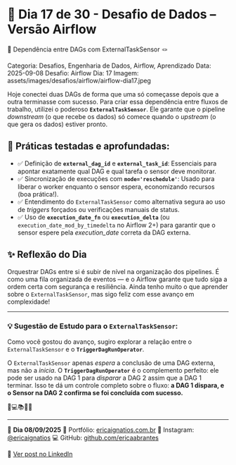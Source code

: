 # 🎯 Dia 17 de 30 - Desafio de Dados – Versão Airflow
🔄 Dependência entre DAGs com ExternalTaskSensor 🪢

Categoria: Desafios, Engenharia de Dados, Airflow, Aprendizado
Data: 2025-09-08
Desafio: Airflow
Dia: 17
Imagem: assets/images/desafios/airflow/airflow-dia17.jpeg

Hoje conectei duas DAGs de forma que uma só começasse depois que a outra terminasse com sucesso. Para criar essa dependência entre fluxos de trabalho, utilizei o poderoso **`ExternalTaskSensor`**. Ele garante que o pipeline *downstream* (o que recebe os dados) só comece quando o *upstream* (o que gera os dados) estiver pronto.

## 🧩 Práticas testadas e aprofundadas:
- ✅ Definição de **`external_dag_id`** e **`external_task_id`**: Essenciais para apontar exatamente qual DAG e qual tarefa o sensor deve monitorar.
- ✅ Sincronização de execuções com **`mode='reschedule'`**: Usado para liberar o worker enquanto o sensor espera, economizando recursos (boa prática!).
- ✅ Entendimento do `ExternalTaskSensor` como alternativa segura ao uso de *triggers* forçados ou verificações manuais de status.
- ✅ Uso de **`execution_date_fn`** ou **`execution_delta`** (ou `execution_date_mod_by_timedelta` no Airflow 2+) para garantir que o sensor espere pela *execution_date* correta da DAG externa.

## ✨ Reflexão do Dia
Orquestrar DAGs entre si é subir de nível na organização dos pipelines. É como uma fila organizada de eventos — e o Airflow garante que tudo siga a ordem certa com segurança e resiliência. Ainda tenho muito o que aprender sobre o `ExternalTaskSensor`, mas sigo feliz com esse avanço em complexidade!

---

### 💡 Sugestão de Estudo para o `ExternalTaskSensor`:
Como você gostou do avanço, sugiro explorar a relação entre o `ExternalTaskSensor` e o **`TriggerDagRunOperator`**.

O `ExternalTaskSensor` apenas *espera* a conclusão de uma DAG externa, mas não a *inicia*. O **`TriggerDagRunOperator`** é o complemento perfeito: ele pode ser usado na DAG 1 para *disparar* a DAG 2 assim que a DAG 1 terminar. Isso te dá um controle completo sobre o fluxo: **a DAG 1 dispara, e o Sensor na DAG 2 confirma se foi concluída com sucesso.**

💫💻📚🌸🎯

---

🦋 **Dia 08/09/2025**
📌 Portfólio: [ericaignatios.com.br](https://ericaignatios.com.br)
📸 Instagram: [@ericaignatios](https://instagram.com/ericaignatios)
💻 GitHub: [github.com/ericaabrantes](https://github.com/ericaabrantes)

🔗 [Ver post no LinkedIn](https://www.linkedin.com/posts/ericaabrantesignatios_airflow-engenhariadedados-dados-activity-7372024433085079552-cFa1?utm_source=share&utm_medium=member_desktop&rcm=ACoAAD164bEBQp0olLnMAzq-FV4u5gT8pBJSSoc)